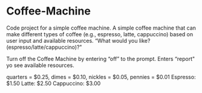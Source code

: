 # Coffee-Machine
Code project for a simple coffee machine.
A simple coffee machine that can make different types of coffee (e.g., espresso, latte, cappuccino) based on user input and available resources.
“What would you like? (espresso/latte/cappuccino)?"

Turn off the Coffee Machine by entering “off​” to the prompt.
Enters “report" yo see available resources.

quarters = $0.25, dimes = $0.10, nickles = $0.05, pennies = $0.01
Espresso: $1.50
Latte: $2.50
Cappuccino: $3.00
